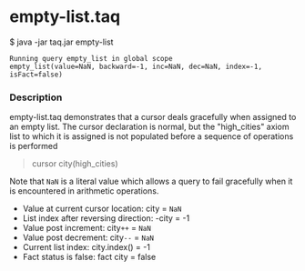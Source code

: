 # empty-list.taq

$ java -jar taq.jar empty-list

    Running query empty_list in global scope 
    empty_list(value=NaN, backward=-1, inc=NaN, dec=NaN, index=-1, isFact=false)

### Description

empty-list.taq demonstrates that a cursor deals gracefully when assigned to an empty 
list. The cursor declaration is normal, but the "high_cities" axiom list to which it 
is assigned is not populated before a sequence of operations is performed

> cursor city(high_cities)

Note that `NaN` is a literal value which allows a query to fail gracefully when it 
is encountered in arithmetic operations.

- Value at current cursor location: city = `NaN`
- List index after reversing direction: -city = -1
- Value post increment: city`++` = `NaN`
- Value post decrement: city`--` = `NaN`
- Current list index: city.index() = -1
- Fact status is false: fact city = false

